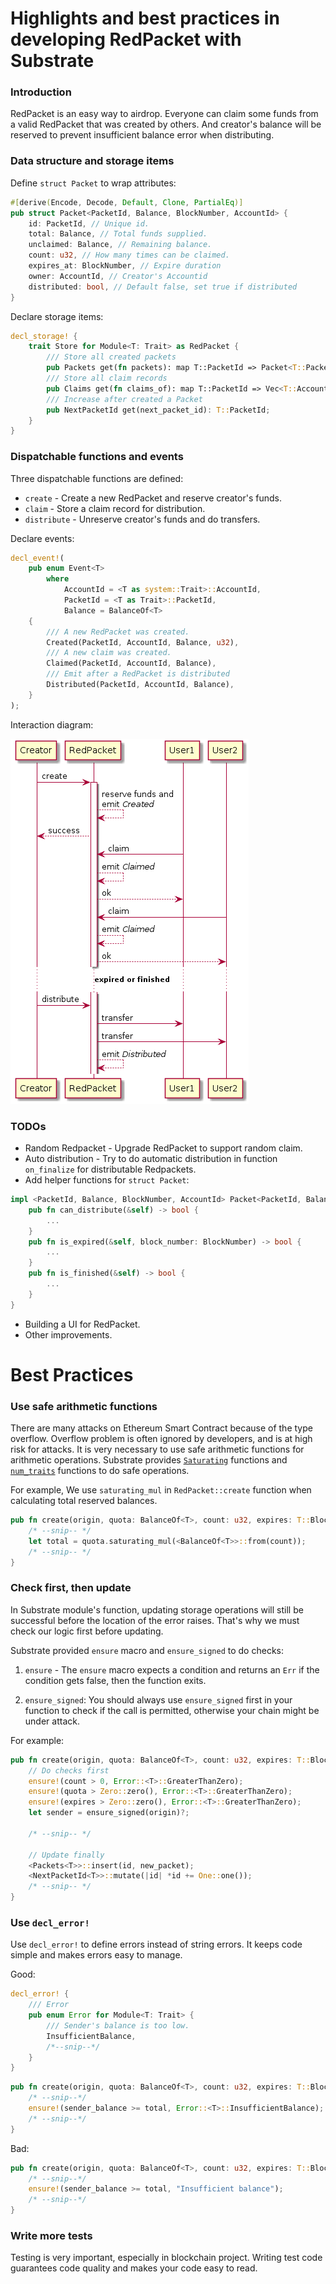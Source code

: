 
# Highlights and best practices in developing RedPacket with Substrate

### Introduction
RedPacket is an easy way to airdrop. Everyone can claim some funds from a valid RedPacket that was created by others. And creator's balance will be reserved to prevent insufficient balance error when distributing.

### Data structure and storage items

Define `struct Packet` to wrap attributes:

```rust
#[derive(Encode, Decode, Default, Clone, PartialEq)]
pub struct Packet<PacketId, Balance, BlockNumber, AccountId> {
    id: PacketId, // Unique id.
    total: Balance, // Total funds supplied.
    unclaimed: Balance, // Remaining balance.
    count: u32, // How many times can be claimed.
    expires_at: BlockNumber, // Expire duration
    owner: AccountId, // Creator's Accountid
    distributed: bool, // Default false, set true if distributed
}
```
Declare storage items:

```rust
decl_storage! {
    trait Store for Module<T: Trait> as RedPacket {
        /// Store all created packets
        pub Packets get(fn packets): map T::PacketId => Packet<T::PacketId, BalanceOf<T>, T::BlockNumber, T::AccountId>;
        /// Store all claim records
        pub Claims get(fn claims_of): map T::PacketId => Vec<T::AccountId>;
        /// Increase after created a Packet
        pub NextPacketId get(next_packet_id): T::PacketId;
    }
}
```

### Dispatchable functions and events

Three dispatchable functions are defined:

- `create` - Create a new RedPacket and reserve creator's funds.
- `claim` - Store a claim record for distribution.
- `distribute` - Unreserve creator's funds and do transfers.

Declare events:

```rust
decl_event!(
    pub enum Event<T> 
        where 
            AccountId = <T as system::Trait>::AccountId,
            PacketId = <T as Trait>::PacketId,
            Balance = BalanceOf<T>
    {
        /// A new RedPacket was created.
        Created(PacketId, AccountId, Balance, u32),
        /// A new claim was created.
        Claimed(PacketId, AccountId, Balance),
        /// Emit after a RedPacket is distributed
        Distributed(PacketId, AccountId, Balance),
    }
);
```

Interaction diagram:

![diagram](./seq.png)



### TODOs

- Random Redpacket - Upgrade RedPacket to support random claim.
- Auto distribution - Try to do automatic distribution in function `on_finalize` for distributable Redpackets.
- Add helper functions for `struct Packet`:
```rust
impl <PacketId, Balance, BlockNumber, AccountId> Packet<PacketId, Balance, BlockNumber, AccountId> {
    pub fn can_distribute(&self) -> bool {
        ...
    }
    pub fn is_expired(&self, block_number: BlockNumber) -> bool {
        ...
    }
    pub fn is_finished(&self) -> bool {
        ...
    }
}
```
- Building a UI for RedPacket.
- Other improvements.

# Best Practices

### Use safe arithmetic functions
There are many attacks on Ethereum Smart Contract because of the type overflow. Overflow problem is often ignored by developers, and is at high risk for attacks. It is very necessary to use safe arithmetic functions for arithmetic operations. Substrate provides [`Saturating`](https://github.com/paritytech/substrate/blob/master/primitives/arithmetic/src/traits.rs#L109) functions and [`num_traits`](https://docs.rs/num-traits/0.2.11/num_traits/) functions to do safe operations.

For example, We use `saturating_mul` in `RedPacket::create` function when calculating total reserved balances.

```rust
pub fn create(origin, quota: BalanceOf<T>, count: u32, expires: T::BlockNumber) -> DispatchResult {
    /* --snip-- */
    let total = quota.saturating_mul(<BalanceOf<T>>::from(count));
    /* --snip-- */
}
```

### Check first, then update
In Substrate module's function, updating storage operations will still be successful before the location of the error raises. That's why we must check our logic first before updating. 

Substrate provided `ensure` macro and `ensure_signed` to do checks:

1. `ensure` - The `ensure` macro expects a condition and returns an `Err` if the condition gets false, then the function exits.

2. `ensure_signed`: You should always use `ensure_signed` first in your function to check if the call is permitted, otherwise your chain might be under attack.

For example:

```rust
pub fn create(origin, quota: BalanceOf<T>, count: u32, expires: T::BlockNumber) -> DispatchResult {
    // Do checks first
    ensure!(count > 0, Error::<T>::GreaterThanZero);
    ensure!(quota > Zero::zero(), Error::<T>::GreaterThanZero);
    ensure!(expires > Zero::zero(), Error::<T>::GreaterThanZero);
    let sender = ensure_signed(origin)?;

    /* --snip-- */

    // Update finally
    <Packets<T>>::insert(id, new_packet);
    <NextPacketId<T>>::mutate(|id| *id += One::one());
    /* --snip-- */
}
```


### Use `decl_error!`

Use `decl_error!` to define errors instead of string errors. It keeps code simple and makes errors easy to manage.

Good:

```rust
decl_error! {
    /// Error
    pub enum Error for Module<T: Trait> {
        /// Sender's balance is too low.
        InsufficientBalance,
        /*--snip--*/
    }
}
```
```rust
pub fn create(origin, quota: BalanceOf<T>, count: u32, expires: T::BlockNumber) -> DispatchResult {
    /* --snip--*/
    ensure!(sender_balance >= total, Error::<T>::InsufficientBalance);
    /* --snip--*/
}
```

Bad:

```rust
pub fn create(origin, quota: BalanceOf<T>, count: u32, expires: T::BlockNumber) -> DispatchResult {
    /* --snip--*/
    ensure!(sender_balance >= total, "Insufficient balance");
    /* --snip--*/
}
```

### Write more tests
Testing is very important, especially in blockchain project. Writing test code guarantees code quality and makes your code easy to read.

